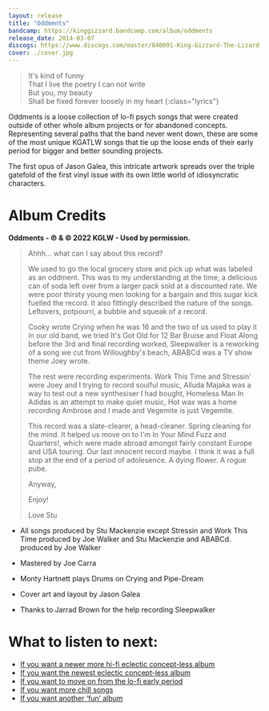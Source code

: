 ```yaml
---
layout: release
title: "Oddments"
bandcamp: https://kinggizzard.bandcamp.com/album/oddments
release_date: 2014-03-07
discogs: https://www.discogs.com/master/840091-King-Gizzard-The-Lizard-Wizard-Oddments
cover: ./cover.jpg
---
```


> It's kind of funny  
> That I live the poetry I can not write  
> But you, my beauty  
> Shall be fixed forever loosely in my heart
{:class="lyrics"}

Oddments is a loose collection of lo-fi psych songs that were created outside of other whole album projects or for abandoned concepts. Representing several paths that the band never went down, these are some of the most unique KGATLW songs that tie up the loose ends of their early period for bigger and better sounding projects.

The first opus of Jason Galea, this intricate artwork spreads over the triple gatefold of the first vinyl issue with its own little world of idiosyncratic characters.

# Album Credits 

**Oddments - ℗ & © 2022 KGLW - Used by permission.**

> Ahhh... what can I say about this record?  
>  
>  We used to go the local grocery store and pick up what was labeled as an oddment. This was to my understanding at the time, a delicious can of soda left over from a larger pack sold at a discounted rate. We were poor thirsty young men looking for a bargain and this sugar kick fuelled the record. It also fittingly described the nature of the songs. Leftovers, potpourri, a bubble and squeak of a record.  
>  
> Cooky wrote Crying when he was 16 and the two of us used to play it in our old band, we tried It's Got Old for 12 Bar Bruise and Float Along before the 3rd and final recording worked, Sleepwalker is a reworking of a song we cut from Willoughby's beach, ABABCd was a TV show theme Joey wrote.  
>  
> The rest were recording experiments. Work This Time and Stressin' were Joey and I trying to record soulful music, Alluda Majaka was a way to test out a new synthesiser I had bought, Homeless Man In Adidas is an attempt to make quiet music, Hot wax was a home recording Ambrose and I made and Vegemite is just Vegemite.  
>  
> This record was a slate-clearer, a head-cleaner. Spring cleaning for the mind. It helped us move on to I'm In Your Mind Fuzz and Quarters!, which were made abroad amongst fairly constant Europe and USA touring. Our last innocent record maybe. I think it was a full stop at the end of a period of adolesence. A dying flower. A rogue pube.  
>   
> Anyway,  
>  
> Enjoy!  
>  
> Love Stu  

* All songs produced by Stu Mackenzie except Stressin and Work This Time produced by Joe Walker and Stu Mackenzie and ABABCd. produced by Joe Walker

* Mastered by Joe Carra

* Monty Hartnett plays Drums on Crying and Pipe-Dream

* Cover art and layout by Jason Galea

* Thanks to Jarrad Brown for the help recording Sleepwalker

# What to listen to next:

*   [If you want a newer more hi-fi eclectic concept-less album](../gumboot-soup)
*   [If you want the newest eclectic concept-less album](../omnium-gatherium)
*   [If you want to move on from the lo-fi early period](../im-in-your-mind-fuzz)
*   [If you want more chill songs](../paper-mache-dream-balloon)
*   [If you want another ‘fun’ album](../fishing-for-fishies)
